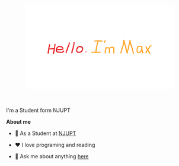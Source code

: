 <p align="center"><a href="https://mx-pai.github.io"><img width="80%" alt="Hello, Xu Ma. I'm happy to see you!" src="./image/readme.png" /></a></p>

<br />

I'm a Student form NJUPT

**About me**

- 💼 As a Student at [NJUPT](https://www.njupt.edu.cn)

- ❤️ I love programing and reading

- 💬 Ask me about anything [here](https://github.com/mx-pai/mx-pai/issues)

<!--
**mx-pai/mx-pai** is a ✨ _special_ ✨ repository because its `README.md` (this file) appears on your GitHub profile.

Here are some ideas to get you started:

- 🔭 I’m currently working on ...
- 🌱 I’m currently learning ...
- 👯 I’m looking to collaborate on ...
- 🤔 I’m looking for help with ...
- 💬 Ask me about ...
- 📫 How to reach me: ...
- 😄 Pronouns: ...
- ⚡ Fun fact: ...
-->
